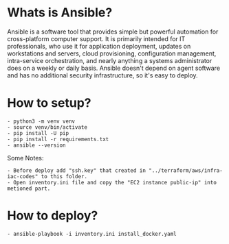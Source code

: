 # Whats is Ansible?

Ansible is a software tool that provides simple but powerful automation for cross-platform computer support. It is primarily intended for IT professionals, who use it for application deployment, updates on workstations and servers, cloud provisioning, configuration management, intra-service orchestration, and nearly anything a systems administrator does on a weekly or daily basis. Ansible doesn't depend on agent software and has no additional security infrastructure, so it's easy to deploy.

# How to setup?

    - python3 -m venv venv
    - source venv/bin/activate
    - pip install -U pip
    - pip install -r requirements.txt
    - ansible --version 

Some Notes:

    - Before deploy add "ssh.key" that created in "../terraform/aws/infra-iac-codes" to this folder.
    - Open inventory.ini file and copy the "EC2 instance public-ip" into metioned part.

# How to deploy?

    - ansible-playbook -i inventory.ini install_docker.yaml
